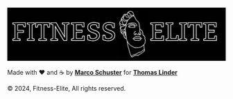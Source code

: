 <p align="center">
  <img src="./public/images/logo.webp" />
</p>

Made with :heart: and :coffee: by [**Marco Schuster**](https://enubia.github.io) for [**Thomas Linder**](https://www.instagram.com/fitness_elite.eu)

&copy; 2024, Fitness-Elite, All rights reserved.
